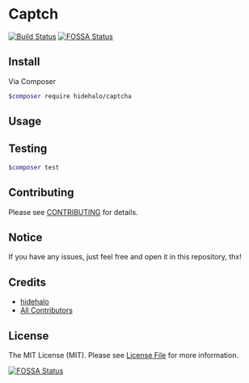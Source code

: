 # Captch

[![Build Status](https://travis-ci.org/hidehalo/emoji.svg)](https://travis-ci.org/hidehalo/captch)
[![FOSSA Status](https://app.fossa.com/api/projects/git%2Bgithub.com%2Fhidehalo%2Fcaptcha.svg?type=shield)](https://app.fossa.com/projects/git%2Bgithub.com%2Fhidehalo%2Fcaptcha?ref=badge_shield)

## Install

Via Composer

``` bash
$composer require hidehalo/captcha
```

## Usage

## Testing

``` bash
$composer test
```

## Contributing

Please see [CONTRIBUTING](CONTRIBUTING.md) for details.

## Notice

If you have any issues, just feel free and open it in this repository, thx!

## Credits

- [hidehalo](https://github.com/hidehalo)
- [All Contributors](https://github.com/hidehalo/captcha/graphs/contributors)

## License

The MIT License (MIT). Please see [License File](LICENSE.md) for more information.


[![FOSSA Status](https://app.fossa.com/api/projects/git%2Bgithub.com%2Fhidehalo%2Fcaptcha.svg?type=large)](https://app.fossa.com/projects/git%2Bgithub.com%2Fhidehalo%2Fcaptcha?ref=badge_large)